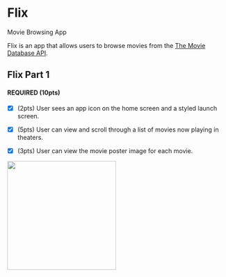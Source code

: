 # Flix
Movie Browsing App

Flix is an app that allows users to browse movies from the [The Movie Database API](http://docs.themoviedb.apiary.io/#).

## Flix Part 1


#### REQUIRED (10pts)
- [x] (2pts) User sees an app icon on the home screen and a styled launch screen.
- [x] (5pts) User can view and scroll through a list of movies now playing in theaters.
- [x] (3pts) User can view the movie poster image for each movie.


<img src="http://g.recordit.co/0FdemqNVLl.gif" width=250><br>

